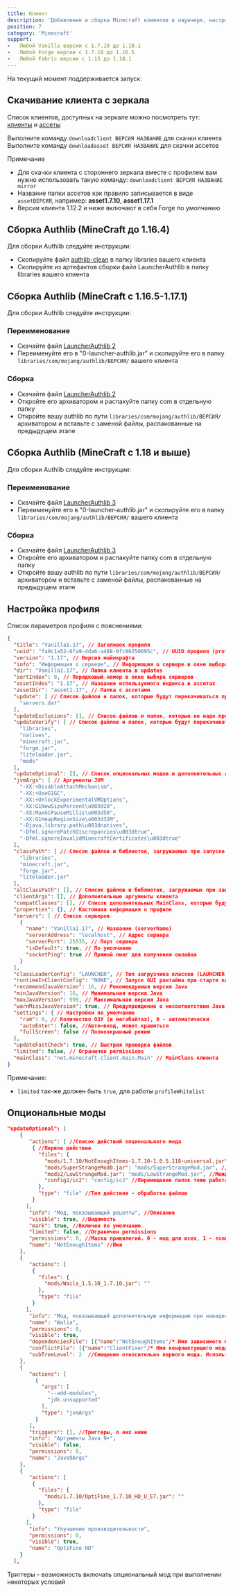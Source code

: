```yaml
---
title: Клиент
description: 'Добавление и сборка Minecraft клиентов в лаунчере, настройка AuthLib'
position: 7
category: 'Minecraft'
support:
-   Любой Vanilla версии с 1.7.10 до 1.18.1
-   Любой Forge версии с 1.7.10 до 1.16.5
-   Любой Fabric версии с 1.13 до 1.18.1
---
```

На текущий момент поддерживается запуск:

<list :items="support"></list>

## Скачивание клиента с зеркала

Список клиентов, доступных на зеркале можно посмотреть тут:  [клиенты](https://mirror.gravit.pro/clients/)  и  [ассеты](https://mirror.gravit.pro/assets/)

Выполните команду ```downloadclient ВЕРСИЯ НАЗВАНИЕ``` для скачки клиента
Выполните команду ```downloadasset ВЕРСИЯ НАЗВАНИЕ``` для скачки ассетов

<alert>Примечание

-   Для скачки клиента с стороннего зеркала вместе с профилем вам нужно использовать такую команду: ```downloadclient ВЕРСИЯ НАЗВАНИЕ mirror```   
-   Название папки ассетов как правило записывается в виде ```assetВЕРСИЯ```, например:  **asset1.7.10**,  **asset1.17.1**
-   Версии клиента 1.12.2 и ниже включают в себя Forge по умолчанию

</alert>

## Сборка Authlib (MineCraft до 1.16.4)

Для сборки Authlib следуйте инструкции:

-   Скопируйте файл  [authlib-clean](https://github.com/GravitLauncher/Launcher/blob/master/compat/authlib/authlib-clean.jar)  в папку libraries вашего клиента
-   Скопируйте из артефактов сборки файл LauncherAuthlib в папку libraries вашего клиента

## Сборка Authlib (MineCraft с 1.16.5-1.17.1)

Для сборки Authlib следуйте инструкции:

### Переименование
-   Скачайте файл  [LauncherAuthlib 2](https://mirror.gravit.pro/compat/authlib/2/LauncherAuthlib2-5.2.0.jar)
-   Переименуйте его в "0-launcher-authlib.jar" и скопируйте его в папку ```libraries/com/mojang/authlib/ВЕРСИЯ/``` вашего клиента

### Сборка
-   Скачайте файл  [LauncherAuthlib 2](https://mirror.gravit.pro/compat/authlib/2/LauncherAuthlib2-5.2.0.jar)
-   Откройте его архиватором и распакуйте папку com в отдельную папку
-   Откройте вашу authlib по пути ```libraries/com/mojang/authlib/ВЕРСИЯ/``` архиватором и вставьте с заменой файлы, распакованные на предыдущем этапе

## Сборка Authlib (MineCraft с 1.18 и выше)

Для сборки Authlib следуйте инструкции:

### Переименование
-   Скачайте файл  [LauncherAuthlib 3](https://mirror.gravit.pro/compat/authlib/3/LauncherAuthlib3.jar)
-   Переименуйте его в "0-launcher-authlib.jar" и скопируйте его в папку ```libraries/com/mojang/authlib/ВЕРСИЯ/``` вашего клиента

### Сборка
-   Скачайте файл  [LauncherAuthlib 3](https://mirror.gravit.pro/compat/authlib/3/LauncherAuthlib3.jar)
-   Откройте его архиватором и распакуйте папку com в отдельную папку
-   Откройте вашу authlib по пути ```libraries/com/mojang/authlib/ВЕРСИЯ/``` архиватором и вставьте с заменой файлы, распакованные на предыдущем этапе

## Настройка профиля

Список параметров профиля с пояснениями:

```json
{
  "title": "Vanilla1.17", // Заголовок профиля
  "uuid": "fa9c1a52-6fa9-4da6-a488-9fc80250095c", // UUID профиля (profileUUID)
  "version": "1.17", // Версия майнкрафта
  "info": "Информация о сервере", // Информация о сервере в окне выбора серверов
  "dir": "Vanilla1.17", // Папка клиента в updates
  "sortIndex": 0, // Порядковый номер в окне выбора серверов
  "assetIndex": "1.17", // Название используемого индекса в ассетах
  "assetDir": "asset1.17", // Папка с ассетами
  "update": [ // Список файлов и папок, которые будут перекачиваться при старте клиента
    "servers.dat"
  ],
  "updateExclusions": [], // Список файлов и папок, которые не надо проверять
  "updateVerify": [ // Список файлов и папок, которые будут перекачиваться при старте клиента и  во время работы
    "libraries",
    "natives",
    "minecraft.jar",
    "forge.jar",
    "liteloader.jar",
    "mods"
  ],
  "updateOptional": [], // Список опциональных модов и дополнительных аргументов
  "jvmArgs": [ // Аргументы JVM
    "-XX:+DisableAttachMechanism",
    "-XX:+UseG1GC",
    "-XX:+UnlockExperimentalVMOptions",
    "-XX:G1NewSizePercent\u003d20",
    "-XX:MaxGCPauseMillis\u003d50",
    "-XX:G1HeapRegionSize\u003d32M",
    "-Djava.library.path\u003dnatives",
    "-Dfml.ignorePatchDiscrepancies\u003dtrue",
    "-Dfml.ignoreInvalidMinecraftCertificates\u003dtrue"
  ],
  "classPath": [ // Список файлов и библиотек, загружаемых при запуске выбранным загрузчиком классов
    "libraries",
    "minecraft.jar",
    "forge.jar",
    "liteloader.jar"
  ],
  "altClassPath": [], // Список файлов и библиотек, загружаемых при запуске системным загрузчиком классов
  "clientArgs": [], // Дополнительные аргументы клиента
  "compatClasses": [], // Список дополнительных MainClass, которые будут запущены перед основным
  "properties": {}, // Кастомная информация о профиле
  "servers": [ // Список серверов
    {
      "name": "Vanilla1.17", // Название (serverName)
      "serverAddress": "localhost", // Адрес сервера
      "serverPort": 25535, // Порт сервера
      "isDefault": true, // По умолчанию
      "socketPing": true // Прямой пинг для получения онлайна
    }
  ],
  "classLoaderConfig": "LAUNCHER", // Тип загрузчика классов (LAUNCHER, AGENT, SYSTEM_ARGS)
  "runtimeInClientConfig": "NONE", // Запуск GUI рантайма при старте клиента (NONE, BASIC, FULL)
  "recommendJavaVersion": 16, // Рекомендуемая версия Java
  "minJavaVersion": 16, // Минимальная версия Java
  "maxJavaVersion": 999, // Максимальная версия Java
  "warnMissJavaVersion": true, // Предупреждение о несоответствии Java требованиям для запуска
  "settings": { // Настройки по умолчанию
    "ram": 0, // Количество ОЗУ (в мегабайтах), 0 - автоматически
    "autoEnter": false, //Авто—вход, может крашиться
    "fullScreen": false // Полноэкранный режим
  },
  "updateFastCheck": true, // Быстрая проверка файлов
  "limited": false, // Ограничен permissions
  "mainClass": "net.minecraft.client.main.Main" // MainClass клиента
}
```

<alert>Примечание:
-   ```limited``` так-же должен быть ```true```, для работы ```profileWhitelist```
</alert>

## Опциональные моды

```json
"updateOptional": [
    {
       "actions": [ //Список действий опционального мода
        { //Первое действие
          "files": {
            "mods/1.7.10/NotEnoughItems-1.7.10-1.0.5.118-universal.jar": "", //Простое добавление файла без переименований
            "mods/SuperStrangeMod0.jar": "mods/SuperStrangeMod.jar", //Добавление файла с перемещением. на стороне лаунчсервера файл находится по пути "mods/SuperStrangeMod0.jar", а в клиент он попадет сюда "mods/SuperStrangeMod.jar"
            "mods2/LowStrangeMod.jar": "mods/LowStrangeMod.jar", //Между папками перемещение тоже работает
            "config2/ic2": "config/ic2" //Перемещение папок тоже работает
          },
          "type": "file" //Тип действия - обработка файлов
        }
      ],
       "info": "Мод, показывающий рецепты", //Описание
       "visible": true, //Видимость
       "mark": true, //Включен по умолчанию
       "limited": false, //Ограничен permissions
       "permissions": 0, //Маска привилегий. 0 - мод для всех, 1 - только для админов.
       "name": "NotEnoughItems" //Имя
    },
    {
       "actions": [
        {
          "files": {
            "mods/Waila_1.5.10_1.7.10.jar": ""
          },
          "type": "file"
        }
      ],
       "info": "Мод, показывающий дополнительную информацию при наведении на блок",
       "name": "Walia",
       "permissions": 0,
       "visible": true,
       "dependenciesFile": [{"name":"NotEnoughItems"/* Имя зависимого мода */}],
       "conflictFile": [{"name":"ClientFixer"/* Имя конфликтующего мода */}],
       "subTreeLevel": 2  //Смещение относительно первого мода. Используется для создания визуального отображения дерева зависимостей
    },
    {
       "actions": [
         {
           "args": [
             "--add-modules",
             "jdk.unsupported"
           ],
           "type": "jvmArgs"
         }
       ],
       "triggers": [], //Триггеры, о них ниже
       "info": "Аргументы Java 9+",
       "visible": false,
       "permissions": 0,
       "name": "Java9Args"
    },
    {
       "actions": [
        {
          "files": {
            "mods/1.7.10/OptiFine_1.7.10_HD_U_E7.jar": ""
          },
          "type": "file"
        }
      ],
       "info": "Улучшение производительности",
       "permissions": 0,
       "visible": true,
       "name": "OptiFine HD"
    }
  ],
```
Триггеры - возможность включать опциональный мод при выполнении некоторых условий